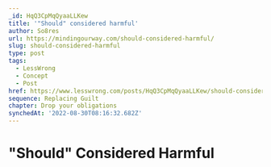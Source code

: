 ```yaml
---
_id: HqQ3CpMqQyaaLLKew
title: '"Should" considered harmful'
author: So8res
url: https://mindingourway.com/should-considered-harmful/
slug: should-considered-harmful
type: post
tags:
  - LessWrong
  - Concept
  - Post
href: https://www.lesswrong.com/posts/HqQ3CpMqQyaaLLKew/should-considered-harmful
sequence: Replacing Guilt
chapter: Drop your obligations
synchedAt: '2022-08-30T08:16:32.682Z'
---
```


# "Should" Considered Harmful
